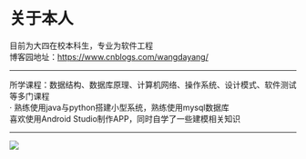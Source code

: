 # 关于本人
目前为大四在校本科生，专业为软件工程  
博客园地址：https://www.cnblogs.com/wangdayang/
**** 
所学课程：数据结构、数据库原理、计算机网络、操作系统、设计模式、软件测试等多门课程    
· 熟练使用java与python搭建小型系统，熟练使用mysql数据库  
喜欢使用Android Studio制作APP，同时自学了一些建模相关知识  

****
![](https://github-readme-stats.vercel.app/api?username=Whao1217)
